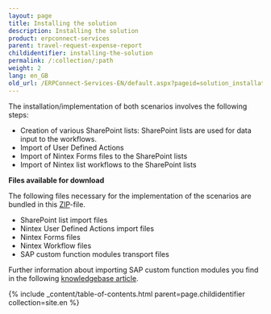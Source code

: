 ```yaml
---
layout: page
title: Installing the solution
description: Installing the solution
product: erpconnect-services
parent: travel-request-expense-report
childidentifier: installing-the-solution
permalink: /:collection/:path
weight: 2
lang: en_GB
old_url: /ERPConnect-Services-EN/default.aspx?pageid=solution_installation
---
```


The installation/implementation of both scenarios involves the following steps:

- Creation of various SharePoint lists: SharePoint lists are used for data input to the workflows.  
- Import of User Defined Actions   
- Import of Nintex Forms files to the SharePoint lists
- Import of Nintex list workflows to the SharePoint lists

**Files available for download**

The following files necessary for the implementation of the scenarios are bundled in this [ZIP]()-file. 

- SharePoint list import files
- Nintex User Defined Actions import files
- Nintex Forms files 
- Nintex Workflow files
- SAP custom function modules transport files 

Further information about importing SAP custom function modules you find in the following [knowledgebase article]().  

{% include _content/table-of-contents.html parent=page.childidentifier collection=site.en %}
